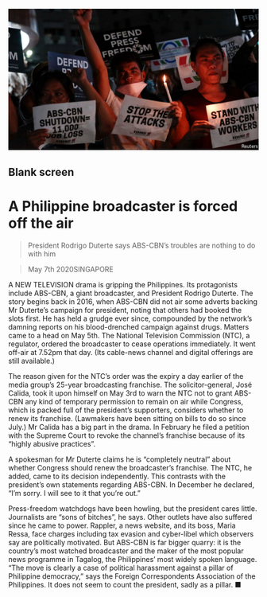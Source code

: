 ![](./images/20200509_ASP005.jpg)

## Blank screen

# A Philippine broadcaster is forced off the air

> President Rodrigo Duterte says ABS-CBN’s troubles are nothing to do with him

> May 7th 2020SINGAPORE

A  NEW TELEVISION drama is gripping the Philippines. Its protagonists include ABS-CBN, a giant broadcaster, and President Rodrigo Duterte. The story begins back in 2016, when ABS-CBN did not air some adverts backing Mr Duterte’s campaign for president, noting that others had booked the slots first. He has held a grudge ever since, compounded by the network’s damning reports on his blood-drenched campaign against drugs. Matters came to a head on May 5th. The National Television Commission (NTC), a regulator, ordered the broadcaster to cease operations immediately. It went off-air at 7.52pm that day. (Its cable-news channel and digital offerings are still available.)

The reason given for the NTC’s order was the expiry a day earlier of the media group’s 25-year broadcasting franchise. The solicitor-general, José Calida, took it upon himself on May 3rd to warn the NTC not to grant ABS-CBN any kind of temporary permission to remain on air while Congress, which is packed full of the president’s supporters, considers whether to renew its franchise. (Lawmakers have been sitting on bills to do so since July.) Mr Calida has a big part in the drama. In February he filed a petition with the Supreme Court to revoke the channel’s franchise because of its “highly abusive practices”.

A spokesman for Mr Duterte claims he is “completely neutral” about whether Congress should renew the broadcaster’s franchise. The NTC, he added, came to its decision independently. This contrasts with the president’s own statements regarding ABS-CBN. In December he declared, “I’m sorry. I will see to it that you’re out.”

Press-freedom watchdogs have been howling, but the president cares little. Journalists are “sons of bitches”, he says. Other outlets have also suffered since he came to power. Rappler, a news website, and its boss, Maria Ressa, face charges including tax evasion and cyber-libel which observers say are politically motivated. But ABS-CBN is far bigger quarry: it is the country’s most watched broadcaster and the maker of the most popular news programme in Tagalog, the Philippines’ most widely spoken language. “The move is clearly a case of political harassment against a pillar of Philippine democracy,” says the Foreign Correspondents Association of the Philippines. It does not seem to count the president, sadly as a pillar. ■
